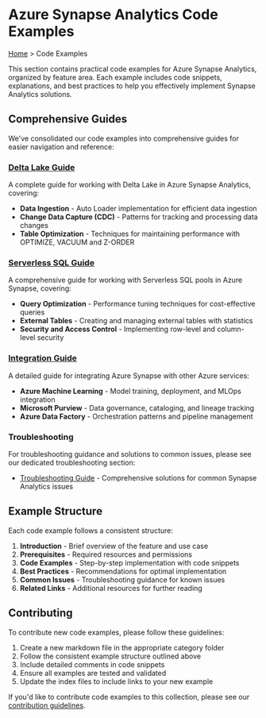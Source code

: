 # Azure Synapse Analytics Code Examples

[Home](/) > Code Examples

This section contains practical code examples for Azure Synapse Analytics, organized by feature area. Each example includes code snippets, explanations, and best practices to help you effectively implement Synapse Analytics solutions.

## Comprehensive Guides

We've consolidated our code examples into comprehensive guides for easier navigation and reference:

### [Delta Lake Guide](delta-lake-guide.md)

A complete guide for working with Delta Lake in Azure Synapse Analytics, covering:

- __Data Ingestion__ - Auto Loader implementation for efficient data ingestion
- __Change Data Capture (CDC)__ - Patterns for tracking and processing data changes
- __Table Optimization__ - Techniques for maintaining performance with OPTIMIZE, VACUUM and Z-ORDER

### [Serverless SQL Guide](serverless-sql-guide.md)

A comprehensive guide for working with Serverless SQL pools in Azure Synapse, covering:

- __Query Optimization__ - Performance tuning techniques for cost-effective queries
- __External Tables__ - Creating and managing external tables with statistics
- __Security and Access Control__ - Implementing row-level and column-level security

### [Integration Guide](integration-guide.md)

A detailed guide for integrating Azure Synapse with other Azure services:

- __Azure Machine Learning__ - Model training, deployment, and MLOps integration
- __Microsoft Purview__ - Data governance, cataloging, and lineage tracking
- __Azure Data Factory__ - Orchestration patterns and pipeline management

### Troubleshooting

For troubleshooting guidance and solutions to common issues, please see our dedicated troubleshooting section:

- [Troubleshooting Guide](/docs/troubleshooting/index.md) - Comprehensive solutions for common Synapse Analytics issues

## Example Structure

Each code example follows a consistent structure:

1. __Introduction__ - Brief overview of the feature and use case
2. __Prerequisites__ - Required resources and permissions
3. __Code Examples__ - Step-by-step implementation with code snippets
4. __Best Practices__ - Recommendations for optimal implementation
5. __Common Issues__ - Troubleshooting guidance for known issues
6. __Related Links__ - Additional resources for further reading

## Contributing

To contribute new code examples, please follow these guidelines:

1. Create a new markdown file in the appropriate category folder
2. Follow the consistent example structure outlined above
3. Include detailed comments in code snippets
4. Ensure all examples are tested and validated
5. Update the index files to include links to your new example

If you'd like to contribute code examples to this collection, please see our [contribution guidelines](/CONTRIBUTING.md).

